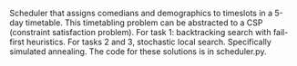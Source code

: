 Scheduler that assigns comedians and demographics to timeslots in a 5-day timetable.
This timetabling problem can be abstracted to a CSP (constraint satisfaction problem).
For task 1: backtracking search with fail-first heuristics.
For tasks 2 and 3, stochastic local search. Specifically simulated annealing. 
The code for these solutions is in scheduler.py.